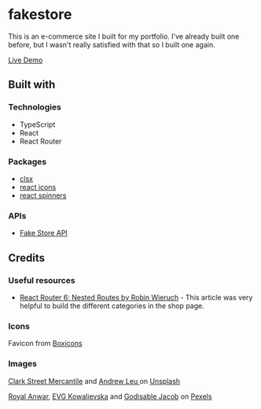 # fakestore

This is an e-commerce site I built for my portfolio. I've already built one before, but I wasn't really satisfied with that so I built one again.

[Live Demo](https://chamara-wijepala.github.io/shopping-cart-v2/)

## Built with

### Technologies

- TypeScript
- React
- React Router

### Packages

- [clsx](https://www.npmjs.com/package/clsx)
- [react icons](https://react-icons.github.io/react-icons)
- [react spinners](https://www.npmjs.com/package/react-spinners)

### APIs

- [Fake Store API](https://fakestoreapi.com/)

## Credits

### Useful resources

- [React Router 6: Nested Routes by Robin Wieruch](https://www.robinwieruch.de/react-router-nested-routes/) - This article was very helpful to build the different categories in the shop page.

### Icons

Favicon from [Boxicons](https://boxicons.com/)

### Images

[Clark Street Mercantile](https://unsplash.com/@mercantile) and [Andrew Leu
](https://unsplash.com/@andrewleu) on [Unsplash](https://unsplash.com/)

[Royal Anwar](https://www.pexels.com/@royalanwar/), [EVG Kowalievska](https://www.pexels.com/@evgphotos/) and [Godisable Jacob](https://www.pexels.com/@godisable-jacob-226636/) on [Pexels](https://www.pexels.com/)
